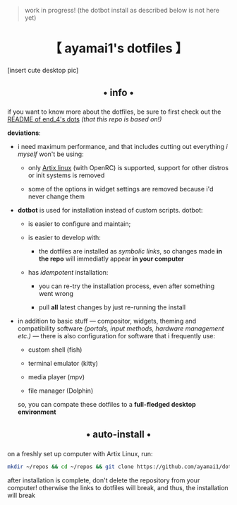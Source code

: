 > work in progress! (the dotbot install as described below is not here yet)

<div align="center">
    <h1>【 ayamai1's dotfiles 】</h1>
    <h3></h3>
</div>

[insert cute desktop pic]

<div align="center">
    <h2>• info •</h2>
    <h3></h3>
</div>

if you want to know more about the dotfiles, be sure to first check out the [README of end_4's dots](https://github.com/end_4/dots-hyprland) *(that this repo is based on!)*

**deviations**:

- i need maximum performance, and that includes cutting out everything *i myself* won't be using:

  - only [Artix linux](https://artixlinux.org) (with OpenRC) is supported, support for other distros or init systems is removed

  - some of the options in widget settings are removed because i'd never change them

- **dotbot** is used for installation instead of custom scripts. dotbot:

  - is easier to configure and maintain;

  - is easier to develop with:
    
      - the dotfiles are installed as *symbolic links*, so changes made **in the repo** will immediatly appear **in your computer**

  - has *idempotent* installation:
  
    - you can re-try the installation process, even after something went wrong

    - pull **all** latest changes by just re-running the install

- in addition to basic stuff — compositor, widgets, theming and compatibility software *(portals, input methods, hardware management etc.)* — there is also configuration for software that i frequently use:

    - custom shell (fish)
    
    - terminal emulator (kitty)

    - media player (mpv)
    
    - file manager (Dolphin)

  so, you can compate these dotfiles to a **full-fledged desktop environment**

<div align="center">
    <h2>• auto-install •</h2>
    <h3></h3>
</div>

on a freshly set up computer with Artix Linux, run:

```bash
mkdir ~/repos && cd ~/repos && git clone https://github.com/ayamai1/dots-ii && dots-ii/install
```

after installation is complete, don't delete the repository from your computer! otherwise the links to dotfiles will break, and thus, the installation will break